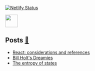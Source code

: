 [![Netlify Status](https://api.netlify.com/api/v1/badges/73217788-b54c-4bc8-9603-8bb3a1553afa/deploy-status)](https://app.netlify.com/sites/aprograma/deploys)

<a href="https://aprograma.netlify.app/" :target="_blank" rel="noopener noreferrer"><img src="https://media.giphy.com/media/wF6bpfzo7fpFFhIop7/giphy.gif" width="40" height="40" /></a>

## Posts <a href="https://aprograma.netlify.app/blog/" :target="_blank" rel="noopener noreferrer">:mega:</a>

<!-- BLOG-POST-LIST:START -->
- [React: considerations and references](https://aprograma.netlify.app/blog/react-references/)
- [Bill Holt&#39;s Dreamies](https://aprograma.netlify.app/blog/bill-holts-dreamies/)
- [The entropy of states](https://aprograma.netlify.app/blog/the-entropy-of-states/)
<!-- BLOG-POST-LIST:END -->
